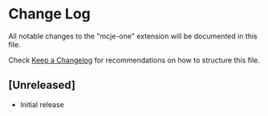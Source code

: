 # Change Log

All notable changes to the "mcje-one" extension will be documented in this file.

Check [Keep a Changelog](http://keepachangelog.com/) for recommendations on how to structure this file.

## [Unreleased]

- Initial release
